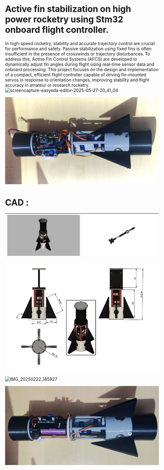 # Active fin stabilization on high power rocketry using Stm32 onboard flight controller.
In high-speed rocketry, stability and accurate trajectory control are crucial for performance and safety. Passive stabilization using fixed fins is often insufficient in the presence of crosswinds or trajectory disturbances. To address this, Active Fin Control Systems (AFCS) are developed to dynamically adjust fin angles during flight using real-time sensor data and onboard processing. This project focuses on the design and implementation of a compact, efficient flight controller capable of driving fin-mounted servos in response to orientation changes, improving stability and flight accuracy in amateur or research rocketry.
![screencapture-easyeda-editor-2025-05-27-20_41_04](https://github.com/user-attachments/assets/1f7bda50-4b95-4a84-987c-6ac54aa292df)



<img src= "IMAGES/IMG_20250524_201250.jpg" >

# CAD :

| <img src= "IMAGES/combinbed v14.png" > | <img src="IMAGES/combinbed v16.png" > |
| --------------------------- | --------------------------- |


<img src="IMAGES/Screenshot 2025-05-09 195816.png" >

![IMG_20250222_185927](https://github.com/user-attachments/assets/0ee59902-8eaa-44e4-b1af-a590b8a84a3d)


 <img src="IMAGES/IMG_20250524_200005.jpg" >


